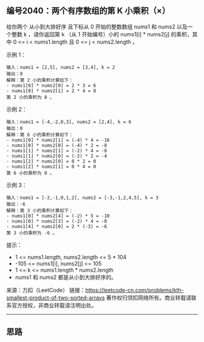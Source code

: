 ## 编号2040：两个有序数组的第 K 小乘积（×）

给你两个 从小到大排好序 且下标从 0 开始的整数数组 nums1 和 nums2 以及一个整数 k ，请你返回第 k （从 1 开始编号）小的 nums1[i] * nums2[j] 的乘积，其中 0 <= i < nums1.length 且 0 <= j < nums2.length 。
 

示例 1：
```
输入：nums1 = [2,5], nums2 = [3,4], k = 2
输出：8
解释：第 2 小的乘积计算如下：
- nums1[0] * nums2[0] = 2 * 3 = 6
- nums1[0] * nums2[1] = 2 * 4 = 8
第 2 小的乘积为 8 。
```
示例 2：
```
输入：nums1 = [-4,-2,0,3], nums2 = [2,4], k = 6
输出：0
解释：第 6 小的乘积计算如下：
- nums1[0] * nums2[1] = (-4) * 4 = -16
- nums1[0] * nums2[0] = (-4) * 2 = -8
- nums1[1] * nums2[1] = (-2) * 4 = -8
- nums1[1] * nums2[0] = (-2) * 2 = -4
- nums1[2] * nums2[0] = 0 * 2 = 0
- nums1[2] * nums2[1] = 0 * 4 = 0
第 6 小的乘积为 0 。
```
示例 3：
```
输入：nums1 = [-2,-1,0,1,2], nums2 = [-3,-1,2,4,5], k = 3
输出：-6
解释：第 3 小的乘积计算如下：
- nums1[0] * nums2[4] = (-2) * 5 = -10
- nums1[0] * nums2[3] = (-2) * 4 = -8
- nums1[4] * nums2[0] = 2 * (-3) = -6
第 3 小的乘积为 -6 。 
```
提示：

* 1 <= nums1.length, nums2.length <= 5 * 104
* -105 <= nums1[i], nums2[j] <= 105
* 1 <= k <= nums1.length * nums2.length
* nums1 和 nums2 都是从小到大排好序的。

来源：力扣（LeetCode）
链接：https://leetcode-cn.com/problems/kth-smallest-product-of-two-sorted-arrays
著作权归领扣网络所有。商业转载请联系官方授权，非商业转载请注明出处。

---
## 思路
